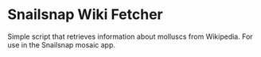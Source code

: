 # Snailsnap Wiki Fetcher

Simple script that retrieves information about molluscs from Wikipedia. For use in the Snailsnap mosaic app.
